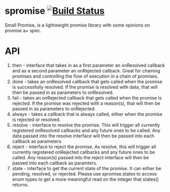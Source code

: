 spromise [![Build Status](https://travis-ci.org/MiguelCastillo/spromise.png?branch=master)](https://travis-ci.org/MiguelCastillo/spromise)
=========

Small Promise, is a lightweight promise library with some opinions on promise a+ spec.


API
========

1. then - interface that takes in as a first parameter an onResolved callback and as a second parameter an onRejected callback.  Great for chaining promises and controlling the flow of execution in a chain of promises.
2. done - takes an onResolved callback that gets called when the promise is successfully resolved. If the promise is resolved with data, that will then be passed in as parameters to onResolved.
3. fail - takes an onRejected callback that gets called when the promise is rejected. If the promise was rejected with a reason(s), that will then be passed in as parameters to onRejected.
4. always - takes a callback that is always called, either when the promise is rejected or resolved.
5. resolve - interface to resolve the promise. This will trigger all currently registered onResolved callbacks and any future ones to be called.  Any data passed into the resolve interface will then be passed into each callback as parameters.
6. reject - interface to reject the promise. As resolve, this will trigger all currently registered onRejected callbacks and any future ones to be called.  Any reason(s) passed into the reject interface will then be passed into each callback as paramters.
7. state - interface to get the current state of the promise.  It can either be pending, resolved, or rejected.  Please use spromise.states to access enum types to get a more meaningful read on the integer that states() returns.
